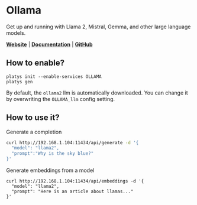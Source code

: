 # Ollama

Get up and running with Llama 2, Mistral, Gemma, and other large language models.  

**[Website](https://ollama.com/)** | **[Documentation](https://github.com/ollama/ollama)** | **[GitHub](https://github.com/ollama/ollama)**

## How to enable?

```
platys init --enable-services OLLAMA
platys gen
```

By default, the `ollama2` llm is automatically downloaded. You can change it by overwriting the `OLLAMA_llm` config setting.

## How to use it?

Generate a completion

```bash
curl http://192.168.1.104:11434/api/generate -d '{
  "model": "llama2",
  "prompt":"Why is the sky blue?"
}'
```

Generate embeddings from a model

```
curl http://192.168.1.104:11434/api/embeddings -d '{
  "model": "llama2",
  "prompt": "Here is an article about llamas..."
}'
```